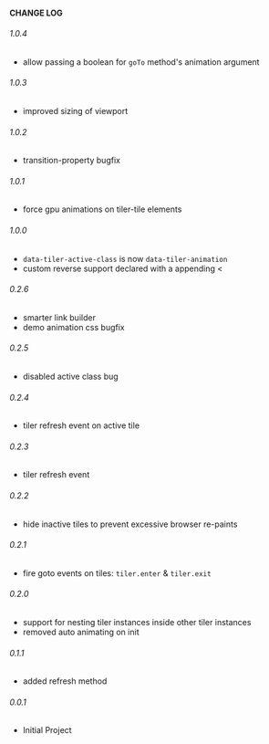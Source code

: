 #### CHANGE LOG

###### 1.0.4
* allow passing a boolean for `goTo` method's animation argument

###### 1.0.3
* improved sizing of viewport

###### 1.0.2
* transition-property bugfix

###### 1.0.1
* force gpu animations on tiler-tile elements

###### 1.0.0
* `data-tiler-active-class` is now `data-tiler-animation`
* custom reverse support declared with a appending <

###### 0.2.6
* smarter link builder
* demo animation css bugfix

###### 0.2.5
* disabled active class bug

###### 0.2.4
* tiler refresh event on active tile

###### 0.2.3
* tiler refresh event

###### 0.2.2
* hide inactive tiles to prevent excessive browser re-paints

###### 0.2.1
* fire goto events on tiles: `tiler.enter` & `tiler.exit`

###### 0.2.0
* support for nesting tiler instances inside other tiler instances
* removed auto animating on init

###### 0.1.1
* added refresh method

###### 0.0.1
* Initial Project
